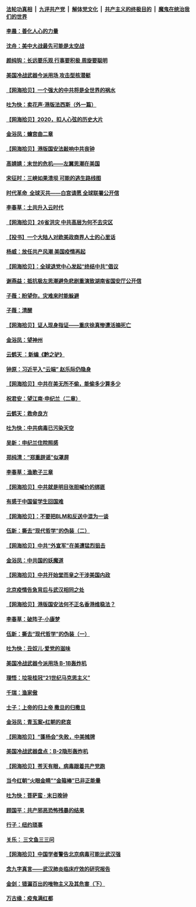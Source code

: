 ####  [法轮功真相](../../../../basic/blob/master/README.md?t=07041831) &nbsp;|&nbsp; [九评共产党](../../../../9ping.md/blob/master/README.md?t=07041831) &nbsp;|&nbsp; [解体党文化](../../../../jtdwh.md/blob/master/README.md?t=07041831)  &nbsp;|&nbsp; [共产主义的终极目的](../../../../gczydzjmd.md/blob/master/README.md?t=07041831) &nbsp;|&nbsp; [魔鬼在统治我们的世界](../../../../mgztzwmdsj.md/blob/master/README.md?t=07041831) 

#### [李晨：善化人心的力量](../pages/nsc993/n12232209.md?t=07041831) 

#### [沈舟：美中大战最先可能是太空战](../pages/nsc993/n12232144.md?t=07041831) 

#### [颜纯钩：长远要乐观 行事要积极 周旋要聪明](../pages/nsc993/n12231992.md?t=07041831) 

#### [美国冷战武器今派用场 攻击型核潜艇](../pages/nsc993/n12231191.md?t=07041831) 

#### [【网海拾贝】一个强大的中共将是全世界的祸水](../pages/nsc993/n12231562.md?t=07041831) 

#### [吐为快：卖花声‧港版法西斯（外一篇）](../pages/nsc993/n12229898.md?t=07041831) 

#### [【网海拾贝】2020，扣人心弦的历史大片](../pages/nsc993/n12229171.md?t=07041831) 

#### [金浴凤：蟾宫曲二章](../pages/nsc993/n12228984.md?t=07041831) 

#### [【网海拾贝】港版国安法敲响中共丧钟](../pages/nsc993/n12226956.md?t=07041831) 

#### [高婧婧：末世的危机——左翼思潮在美国](../pages/nsc993/n12226818.md?t=07041831) 

#### [宋征时：三峡如果溃坝 可能的逃生路线图](../pages/nsc993/n12226226.md?t=07041831) 

#### [时代革命  全球灭共——白宫请愿 全球联署公开信](../pages/nsc993/n12226179.md?t=07041831) 

#### [李春草：土共升入云时代](../pages/nsc993/n12223920.md?t=07041831) 

#### [【网海拾贝】26省洪灾 中共高层为何不去灾区](../pages/nsc993/n12223360.md?t=07041831) 

#### [【投书】一个大陆人对欧美政商界人士的心里话](../pages/nsc993/n12221489.md?t=07041831) 

#### [杨威：放任共产风潮 美国疫情再起](../pages/nsc993/n12220695.md?t=07041831) 

#### [【网海拾贝】：全球退党中心发起“终结中共”倡议](../pages/nsc993/n12220970.md?t=07041831) 

#### [谢燕益：抵抗极左思潮避免悲剧重演致湖南省国安厅公开信](../pages/nsc993/n12218887.md?t=07041831) 

#### [子薇：盼望你，灾难来时能躲避](../pages/nsc993/n12218425.md?t=07041831) 

#### [子薇：清醒](../pages/nsc993/n12218396.md?t=07041831) 

#### [【网海拾贝】证人现身指证——重庆徐真惨遭活摘死亡](../pages/nsc993/n12218278.md?t=07041831) 

#### [金浴凤：望神州](../pages/nsc993/n12218049.md?t=07041831) 

#### [云鹤天 ：新编《黔之驴》](../pages/nsc993/n12218038.md?t=07041831) 

#### [钟原：习近平入“云端” 赵乐际仍隐身](../pages/nsc993/n12217720.md?t=07041831) 

#### [【网海拾贝】中共在美无所不偷，能偷多少算多少](../pages/nsc993/n12216875.md?t=07041831) 

#### [祝君安：望江南·申纪兰（二章）](../pages/nsc993/n12216556.md?t=07041831) 

#### [云鹤天：救命良方](../pages/nsc993/n12216543.md?t=07041831) 

#### [吐为快：中共病毒已污染天空](../pages/nsc993/n12215786.md?t=07041831) 

#### [吴新：申纪兰住院照感](../pages/nsc993/n12215730.md?t=07041831) 

#### [郑纯清：“郑重辟谣”似罩屏](../pages/nsc993/n12215700.md?t=07041831) 

#### [李春草：渔歌子三章](../pages/nsc993/n12215653.md?t=07041831) 

#### [【网海拾贝】中共就是明目张胆喊价的绑匪](../pages/nsc993/n12215381.md?t=07041831) 

#### [有感于中国留学生回国难](../pages/nsc993/n12212960.md?t=07041831) 

#### [【网海拾贝】：不要把BLM和反送中混为一谈](../pages/nsc993/n12213076.md?t=07041831) 

#### [伍新：撕去“现代哲学”的伪装（二）](../pages/nsc993/n12211310.md?t=07041831) 

#### [【网海拾贝】中共“外宣军”在美遭猛烈狙击](../pages/nsc993/n12211190.md?t=07041831) 

#### [金浴凤：中共国的妖魔道](../pages/nsc993/n12208163.md?t=07041831) 

#### [【网海拾贝】中共开始堂而皇之干涉美国内政](../pages/nsc993/n12205646.md?t=07041831) 

#### [北京疫情告急背后与武汉相同之处](../pages/nsc993/n12201610.md?t=07041831) 

#### [【网海拾贝】港版国安法何不正名香港维稳法？](../pages/nsc993/n12203675.md?t=07041831) 

#### [李春草：破阵子·小康梦](../pages/nsc993/n12202996.md?t=07041831) 

#### [伍新：撕去“现代哲学”的伪装（一）](../pages/nsc993/n12202666.md?t=07041831) 

#### [吐为快：丑奴儿·爱党的滋味](../pages/nsc993/n12202630.md?t=07041831) 

#### [美国冷战武器今派用场 B-1B轰炸机](../pages/nsc993/n12202368.md?t=07041831) 

#### [理悟：垃圾桂冠“21世纪马克思主义”](../pages/nsc993/n12201220.md?t=07041831) 

#### [千瑞：渔家傲](../pages/nsc993/n12201174.md?t=07041831) 

#### [士子：上帝的归上帝 撒旦的归撒旦](../pages/nsc993/n12199902.md?t=07041831) 

#### [金浴凤：青玉案•红朝的悲哀](../pages/nsc993/n12199650.md?t=07041831) 

#### [【网海拾贝】“蓬杨会”失败，中美摊牌](../pages/nsc993/n12199598.md?t=07041831) 

#### [美国冷战武器盘点：B-2隐形轰炸机](../pages/nsc993/n12199226.md?t=07041831) 

#### [【网海拾贝】苍天有眼，病毒跟着共产党跑](../pages/nsc993/n12197648.md?t=07041831) 

#### [当今红朝“火眼金睛”“金箍棒”已非正能量](../pages/nsc993/n12196834.md?t=07041831) 

#### [吐为快：菩萨蛮 · 末日晚钟](../pages/nsc993/n12196689.md?t=07041831) 

#### [顾国平：共产邪恶恐怖残暴的结果](../pages/nsc993/n12195238.md?t=07041831) 

#### [行子：纽约琐事](../pages/nsc993/n12194752.md?t=07041831) 

#### [关乐： 三文鱼三三问](../pages/nsc993/n12194626.md?t=07041831) 

#### [【网海拾贝】中国学者警告北京病毒可能比武汉强](../pages/nsc993/n12193964.md?t=07041831) 

#### [念九字真言——武汉肺炎临床疗效的研究报告](../pages/nsc993/n12190804.md?t=07041831) 

#### [金剑：错漏百出的唯物主义及其危害（下）](../pages/nsc993/n12191909.md?t=07041831) 

#### [万古缘：疫鬼满红都](../pages/nsc993/n12191847.md?t=07041831) 

